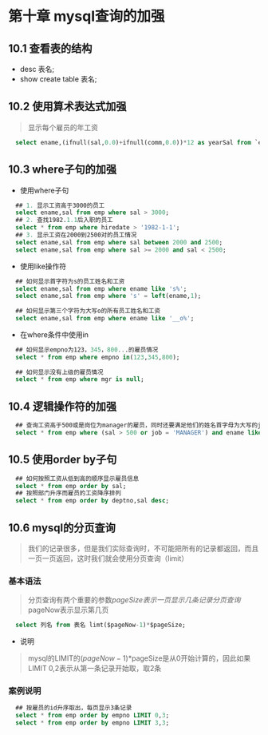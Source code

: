 # 第十章 mysql查询的加强
## 10.1 查看表的结构
+ desc 表名;
+ show create table 表名;
## 10.2 使用算术表达式加强
> 显示每个雇员的年工资
```sql
  select ename,(ifnull(sal,0.0)+ifnull(comm,0.0))*12 as yearSal from `emp`;
```
## 10.3 where子句的加强
+ 使用where子句
```sql
  ## 1. 显示工资高于3000的员工
  select ename,sal from emp where sal > 3000;
  ## 2. 查找1982.1.1后入职的员工
  select * from emp where hiredate > '1982-1-1';
  ## 3. 显示工资在2000到2500对的员工情况
  select ename,sal from emp where sal between 2000 and 2500;
  select ename,sal from emp where sal >= 2000 and sal < 2500;
```
+ 使用like操作符
```sql
  ## 如何显示首字符为s的员工姓名和工资
  select ename,sal from emp where ename like 's%';
  select ename,sal from emp where 's' = left(ename,1);
  
  ## 如何显示第三个字符为大写o的所有员工姓名和工资
  select ename,sal from emp where ename like '__o%';
```
+ 在where条件中使用in
```sql
  ## 如何显示empno为123，345，800...的雇员情况
  select * from emp where empno in(123,345,800);
  
  ## 如何显示没有上级的雇员情况
  select * from emp where mgr is null;
```
## 10.4 逻辑操作符的加强
```sql
  ## 查询工资高于500或是岗位为manager的雇员，同时还要满足他们的姓名首字母为大写的j
  select * from emp where (sal > 500 or job = 'MANAGER') and ename like 'j%';
```
## 10.5 使用order by子句
```sql
  ## 如何按照工资从低到高的顺序显示雇员信息
  select * from emp order by sal;
  ## 按照部门升序而雇员的工资降序排列
  select * from emp order by deptno,sal desc;
```
## 10.6 mysql的分页查询
> 我们的记录很多，但是我们实际查询时，不可能把所有的记录都返回，而且一页一页返回，这时我们就会使用分页查询（limit）
### 基本语法
> 分页查询有两个重要的参数$pageSize表示一页显示几条记录  
> 分页查询$pageNow表示显示第几页
```sql
  select 列名 from 表名 limt($pageNow-1)*$pageSize;
```
+ 说明
> mysql的LIMIT的($pageNow-1)*$pageSize是从0开始计算的，因此如果LIMIT 0,2表示从第一条记录开始取，取2条
### 案例说明
```sql
  ## 按雇员的id升序取出，每页显示3条记录
  select * from emp order by empno LIMIT 0,3;
  select * from emp order by empno LIMIT 3,3;
```

